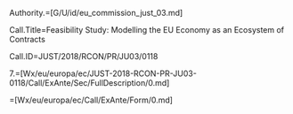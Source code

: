 Authority.=[G/U/id/eu_commission_just_03.md]

Call.Title=Feasibility Study: Modelling the EU Economy as an Ecosystem of Contracts

Call.ID=JUST/2018/RCON/PR/JU03/0118

7.=[Wx/eu/europa/ec/JUST-2018-RCON-PR-JU03-0118/Call/ExAnte/Sec/FullDescription/0.md]

=[Wx/eu/europa/ec/Call/ExAnte/Form/0.md]

